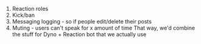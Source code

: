 1) Reaction roles 
2) Kick/ban
3) Messaging logging - so if people edit/delete their posts
4) Muting - users can't speak for x amount of time
That way, we'd combine the stuff for Dyno + Reaction bot that we actually use